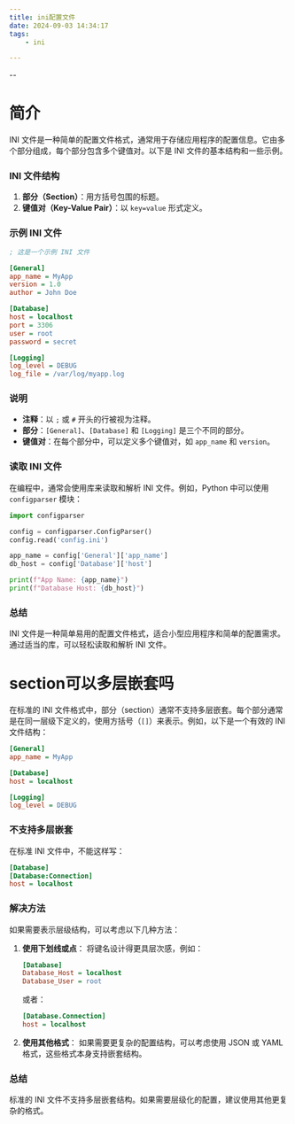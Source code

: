 ```yaml
---
title: ini配置文件
date: 2024-09-03 14:34:17
tags:
	- ini

---
```


--

# 简介

INI 文件是一种简单的配置文件格式，通常用于存储应用程序的配置信息。它由多个部分组成，每个部分包含多个键值对。以下是 INI 文件的基本结构和一些示例。

### INI 文件结构

1. **部分（Section）**：用方括号包围的标题。
2. **键值对（Key-Value Pair）**：以 `key=value` 形式定义。

### 示例 INI 文件

```ini
; 这是一个示例 INI 文件

[General]
app_name = MyApp
version = 1.0
author = John Doe

[Database]
host = localhost
port = 3306
user = root
password = secret

[Logging]
log_level = DEBUG
log_file = /var/log/myapp.log
```

### 说明

- **注释**：以 `;` 或 `#` 开头的行被视为注释。
- **部分**：`[General]`、`[Database]` 和 `[Logging]` 是三个不同的部分。
- **键值对**：在每个部分中，可以定义多个键值对，如 `app_name` 和 `version`。

### 读取 INI 文件

在编程中，通常会使用库来读取和解析 INI 文件。例如，Python 中可以使用 `configparser` 模块：

```python
import configparser

config = configparser.ConfigParser()
config.read('config.ini')

app_name = config['General']['app_name']
db_host = config['Database']['host']

print(f"App Name: {app_name}")
print(f"Database Host: {db_host}")
```

### 总结

INI 文件是一种简单易用的配置文件格式，适合小型应用程序和简单的配置需求。通过适当的库，可以轻松读取和解析 INI 文件。

# section可以多层嵌套吗

在标准的 INI 文件格式中，部分（section）通常不支持多层嵌套。每个部分通常是在同一层级下定义的，使用方括号（`[]`）来表示。例如，以下是一个有效的 INI 文件结构：

```ini
[General]
app_name = MyApp

[Database]
host = localhost

[Logging]
log_level = DEBUG
```

### 不支持多层嵌套

在标准 INI 文件中，不能这样写：

```ini
[Database]
[Database:Connection]
host = localhost
```

### 解决方法

如果需要表示层级结构，可以考虑以下几种方法：

1. **使用下划线或点**：
   将键名设计得更具层次感，例如：

   ```ini
   [Database]
   Database_Host = localhost
   Database_User = root
   ```

   或者：

   ```ini
   [Database.Connection]
   host = localhost
   ```

2. **使用其他格式**：
   如果需要更复杂的配置结构，可以考虑使用 JSON 或 YAML 格式，这些格式本身支持嵌套结构。

### 总结

标准的 INI 文件不支持多层嵌套结构。如果需要层级化的配置，建议使用其他更复杂的格式。